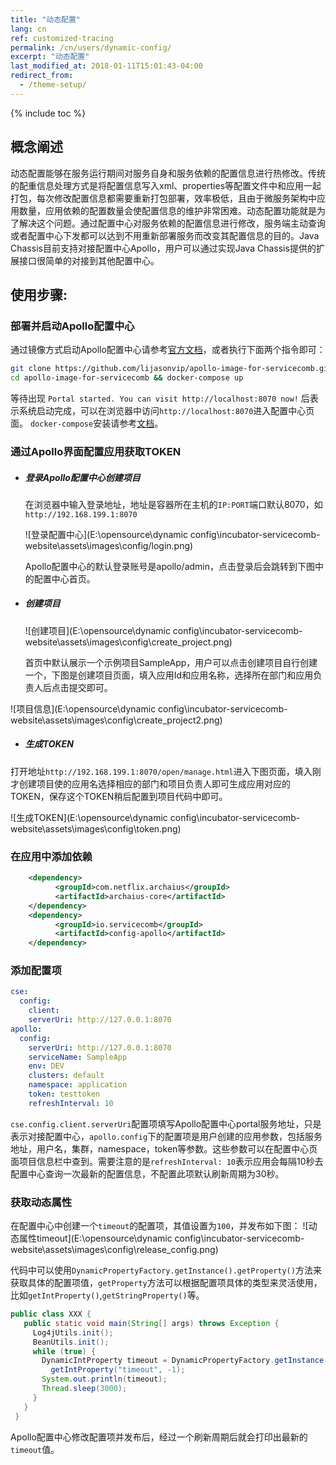 ```yaml
---
title: "动态配置"
lang: cn
ref: customized-tracing
permalink: /cn/users/dynamic-config/
excerpt: "动态配置"
last_modified_at: 2018-01-11T15:01:43-04:00
redirect_from:
  - /theme-setup/
---
```


{% include toc %}
## 概念阐述

动态配置能够在服务运行期间对服务自身和服务依赖的配置信息进行热修改。传统的配重信息处理方式是将配置信息写入xml、properties等配置文件中和应用一起打包，每次修改配置信息都需要重新打包部署，效率极低，且由于微服务架构中应用数量，应用依赖的配置数量会使配置信息的维护非常困难。动态配置功能就是为了解决这个问题。通过配置中心对服务依赖的配置信息进行修改，服务端主动查询或者配置中心下发都可以达到不用重新部署服务而改变其配置信息的目的。Java Chassis目前支持对接配置中心Apollo，用户可以通过实现Java Chassis提供的扩展接口很简单的对接到其他配置中心。

## 使用步骤:

### 部署并启动Apollo配置中心

通过镜像方式启动Apollo配置中心请参考[官方文档](https://github.com/ctripcorp/apollo/wiki/Apollo-Quick-Start-Docker%E9%83%A8%E7%BD%B2)，或者执行下面两个指令即可：

   ```bash
   git clone https://github.com/lijasonvip/apollo-image-for-servicecomb.git
   cd apollo-image-for-servicecomb && docker-compose up
   ```
等待出现 `Portal started. You can visit http://localhost:8070 now!` 后表示系统启动完成，可以在浏览器中访问`http://localhost:8070`进入配置中心页面。 `docker-compose`安装请参考[文档](https://docs.docker.com/compose/install/)。

### 通过Apollo界面配置应用获取TOKEN

* ##### 登录Apollo配置中心创建项目

  在浏览器中输入登录地址，地址是容器所在主机的`IP:PORT`端口默认8070，如`http://192.168.199.1:8070`

  ![登录配置中心](E:\opensource\dynamic config\incubator-servicecomb-website\assets\images\config/login.png)

  Apollo配置中心的默认登录账号是apollo/admin，点击登录后会跳转到下图中的配置中心首页。

* ##### 创建项目

  ![创建项目](E:\opensource\dynamic config\incubator-servicecomb-website\assets\images\config\create_project.png)

  首页中默认展示一个示例项目SampleApp，用户可以点击创建项目自行创建一个，下图是创建项目页面，填入应用Id和应用名称，选择所在部门和应用负责人后点击提交即可。

![项目信息](E:\opensource\dynamic config\incubator-servicecomb-website\assets\images\config\create_project2.png)

* ##### 生成TOKEN

打开地址`http://192.168.199.1:8070/open/manage.html`进入下图页面，填入刚才创建项目使的应用名选择相应的部门和项目负责人即可生成应用对应的TOKEN，保存这个TOKEN稍后配置到项目代码中即可。

![生成TOKEN](E:\opensource\dynamic config\incubator-servicecomb-website\assets\images\config\token.png)

### 在应用中添加依赖

```xml
    <dependency>
          <groupId>com.netflix.archaius</groupId>
          <artifactId>archaius-core</artifactId>
    </dependency>   
    <dependency>
          <groupId>io.servicecomb</groupId>
          <artifactId>config-apollo</artifactId>
    </dependency>
```
### 添加配置项

   ```yaml
   cse:
     config:
       client:
       serverUri: http://127.0.0.1:8070
   apollo:
     config:
       serverUri: http://127.0.0.1:8070
       serviceName: SampleApp
       env: DEV
       clusters: default
       namespace: application
       token: testtoken
       refreshInterval: 10
   ```
​	`cse.config.client.serverUri`配置项填写Apollo配置中心portal服务地址，只是表示对接配置中心，`apollo.config`下的配置项是用户创建的应用参数，包括服务地址，用户名，集群，namespace，token等参数。这些参数可以在配置中心页面项目信息栏中查到。需要注意的是`refreshInterval: 10`表示应用会每隔10秒去配置中心查询一次最新的配置信息，不配置此项默认刷新周期为30秒。

### 获取动态属性

​	在配置中心中创建一个`timeout`的配置项，其值设置为`100`，并发布如下图：	![动态属性timeout](E:\opensource\dynamic config\incubator-servicecomb-website\assets\images\config\release_config.png)

​	代码中可以使用`DynamicPropertyFactory.getInstance().getProperty()`方法来获取具体的配置项值，`getProperty`方法可以根据配置项具体的类型来灵活使用，比如`getIntProperty()`,`getStringProperty()`等。

   ```java
   public class XXX {
      public static void main(String[] args) throws Exception {
        Log4jUtils.init();
        BeanUtils.init();
        while (true) {
          DynamicIntProperty timeout = DynamicPropertyFactory.getInstance().
            getIntProperty("timeout", -1);
          System.out.println(timeout);
          Thread.sleep(3000);
        }
      }
    }
   ```
​	Apollo配置中心修改配置项并发布后，经过一个刷新周期后就会打印出最新的`timeout`值。

